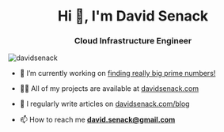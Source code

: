 <h1 align="center">Hi 👋, I'm David Senack</h1>
<h3 align="center">Cloud Infrastructure Engineer</h3>

<p align="left"> <img src="https://komarev.com/ghpvc/?username=davidsenack&label=Profile%20views&color=0e75b6&style=flat" alt="davidsenack" /> </p>

- 🔭 I’m currently working on [finding really big prime numbers!](www.github.com/davidsenack/deepprime)

- 👨‍💻 All of my projects are available at [davidsenack.com](davidsenack.com)

- 📝 I regularly write articles on [davidsenack.com/blog](davidsenack.com/blog)

- 📫 How to reach me **david.senack@gmail.com**
  
